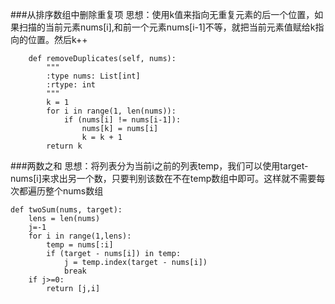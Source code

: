 ###从排序数组中删除重复项
思想：使用k值来指向无重复元素的后一个位置，如果扫描的当前元素nums[i],和前一个元素nums[i-1]不等，就把当前元素值赋给k指向的位置。然后k++
```
    def removeDuplicates(self, nums):
        """
        :type nums: List[int]
        :rtype: int
        """
        k = 1
        for i in range(1, len(nums)):
            if (nums[i] != nums[i-1]):
                nums[k] = nums[i]
                k = k + 1
        return k
```

###两数之和
思想：将列表分为当前i之前的列表temp，我们可以使用target-nums[i]来求出另一个数，只要判别该数在不在temp数组中即可。这样就不需要每次都遍历整个nums数组
```
def twoSum(nums, target):
    lens = len(nums)
    j=-1
    for i in range(1,lens):
        temp = nums[:i]
        if (target - nums[i]) in temp:
            j = temp.index(target - nums[i])
            break
    if j>=0:
        return [j,i]


```